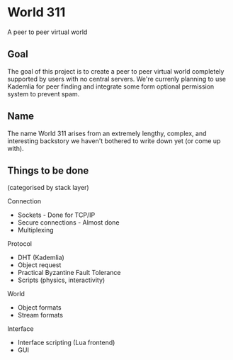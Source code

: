 # World 311
A peer to peer virtual world

## Goal
The goal of this project is to create a peer to peer virtual world completely supported by users with no central servers.
We're currenly planning to use Kademlia for peer finding and integrate some form optional permission system to prevent spam.

## Name
The name World 311 arises from an extremely lengthy, complex, and interesting backstory we haven't bothered to write down yet (or come up with).

## Things to be done
(categorised by stack layer)

Connection
- Sockets - Done for TCP/IP
- Secure connections - Almost done
- Multiplexing

Protocol
- DHT (Kademlia)
- Object request
- Practical Byzantine Fault Tolerance
- Scripts (physics, interactivity)

World
- Object formats
- Stream formats

Interface
- Interface scripting (Lua frontend)
- GUI
